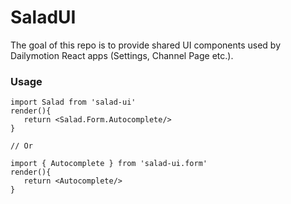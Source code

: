 # SaladUI

The goal of this repo is to provide shared UI components used by Dailymotion React apps (Settings, Channel Page etc.).

### Usage

```
import Salad from 'salad-ui'
render(){
   return <Salad.Form.Autocomplete/>
}

// Or

import { Autocomplete } from 'salad-ui.form'
render(){
   return <Autocomplete/>
}
```
